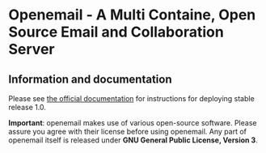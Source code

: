# Openemail - A Multi Containe,  Open Source Email and Collaboration Server

## Information and documentation

Please see [the official documentation](https://openemail.io/) for instructions for deploying stable  release 1.0.

**Important**: openemail makes use of various open-source software. Please assure you agree with their license before using openemail. Any part of openemail itself is released under **GNU General Public License, Version 3**.
